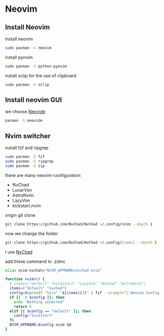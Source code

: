 # Neovim

## Install Neovim

install neovim

```sh
sudo pacman -S neovim
```

install pynvim

```sh
sudo pacman -S python-pynvim
```

install xclip for the use of clipboard

```sh
sudo pacman -S xclip
```

## Install neovim GUI

we choose [Neovide](https://neovide.dev/index.html)

```sh
pacman -S neovide
```

## Nvim switcher

install fzf and ripgrep

```sh
sudo pacman -S fzf
sudo pacman -S ripgrep
sudo pacman -S zip
```

there are many neovim-configuration

- NvChad
- LunarVim
- AstroNvim
- LazyVim
- kickstart.nvim

origin git clone

```sh
git clone https://github.com/NvChad/NvChad ~/.config/nvim --depth 1
```

now we change the folder

```sh
git clone https://github.com/NvChad/NvChad ~/.config/[name] --depth 1
```

I use [NvChad](https://nvchad.com/)

add these command to .zshrc

```sh
alias nvim-nvchat="NVIM_APPNAME=nvchad nvim"

function nvims() {
  # items=("default" "kickstart" "LazyVim" "NvChad" "AstroNvim")
  items=("default" "nvchad")
  config=$(printf "%s\n" "${items[@]}" | fzf --prompt=" Neovim Config  " --height=~50% --layout=reverse --border --exit-0)
  if [[ -z $config ]]; then
    echo "Nothing selected"
    return 0
  elif [[ $config == "default" ]]; then
    config="kickstart"
  fi
  NVIM_APPNAME=$config nvim $@
}
```
